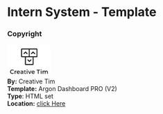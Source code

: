 # Intern System - Template

### Copyright
<img src='creative-tim.png' alt='Creative Tim Logo' width='100px' /><br>
<b>By:</b> Creative Tim<br>
<b>Template:</b> Argon Dashboard PRO (V2)<br>
<b>Type</b>: HTML set<br>
<b>Location:</b> [click Here](https://www.creative-tim.com/product/vue-argon-dashboard-pro)
